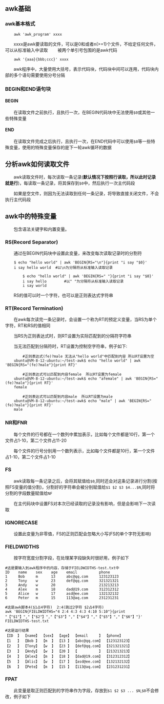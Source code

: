 ## awk基础

### awk基本格式

```shell
	awk 'awk_program' xxxx
```

&emsp;&emsp;xxxx是awk要读取的文件，可以是0和或者n(>=1)个文件，不给定任何文件，可以从标准输入中读取
&emsp;&emsp;被两个单引号包围的是awk代码


```shell
	awk '{aaa}{bbb;ccc}' xxxx
```

&emsp;&emsp;awk程序中，大量使用大括号，表示代码块，代码块中间可以连用，代码块内部的多个语句需要使用分号分隔


### BEGIN和END语句块

#### BEGIN

&emsp;&emsp;在读取文件之前执行，且执行一次，在BEGIN代码块中无法使用`$0`或其他一些特殊变量

#### END

&emsp;&emsp;在读取文件完成之后执行，且执行一次，在END代码中可以使用`$0`等一些特殊变量，使用的特殊变量保存的是下一轮awk循环的数据

## 分析awk如何读取文件

&emsp;&emsp;awk读取文件时，每次读取一条记录(**默认情况下按照行读取，所以此时记录就是行**)，每读取一条记录，将其保存到`$0`中，然后执行一次主代码段

&emsp;&emsp;如果是空文件，则因为无法读取到任何一条记录，将导致直接关闭文件，不会执行主代码段


## awk中的特殊变量

&emsp;&emsp;包含语法关键字和内置变量。

### RS(Record Separator)

&emsp;&emsp;通过在BEGIN代码块中设置此变量，来改变每次读取记录时的分割符

```shell
	$ echo "hello world" | awk 'BEGIN{RS="\n"}{print "i say "$0}'
	i say hello world  #以\n为分隔符从标准输入读取记录

        $ echo "hello world" | awk 'BEGIN{RS=" "}{print "i say "$0}'
        i say hello        #以" "为分隔符从标准输入读取记录
        i say world
```

&emsp;&emsp;RS的值可以时一个字符，也可以是正则表达式字符串

### RT(Record Termination)

&emsp;&emsp;在awk每次读完一条记录时，会设置一个称为RT的预定义变量，当RS为单个字符，RT和RS的值相同

&emsp;&emsp;当RS为正则表达式时，则RT设置为实际匹配到的分隔符字符串

&emsp;&emsp;当无法匹配到分隔符时，RT设置为控制空字符串，例子如下:

```shell
        #正则表达式(fe)?male 无法从"hello world"中匹配到内容 所以RT设置为空
	ubuntu@VM-8-12-ubuntu:~/test-awk$ echo "hello world" | awk 'BEGIN{RS="(fe)?male"}{print RT}' 
	
        #正则表达式可以匹配到内容female  所以RT设置为female
	ubuntu@VM-8-12-ubuntu:~/test-awk$ echo "afemale" | awk 'BEGIN{RS="(fe)?male"}{print RT}' 
	female

        #正则表达式可以匹配到内容male  所以RT设置为male
	ubuntu@VM-8-12-ubuntu:~/test-awk$ echo "male" | awk 'BEGIN{RS="(fe)?male"}{print RT}' 
	male
```

### NR和FNR

&emsp;&emsp;每个文件的行号都在一个数列中累加表示，比如每个文件都是10行，第一个文件占1-10，第二个文件占11-20

&emsp;&emsp;每个文件的行号分别用一个数列表示，比如每个文件都是10行，第一个文件占1-10，第二个文件占1-10

### FS

&emsp;&emsp;awk读取每一条记录之后，会将其赋值给`$0`,同时还会对这条记录进行分割(按照FS变量的值分割)，分割好的字符串会被分别赋值给`$1 $2 $3 $4...$N`,同时将分割的字段数量赋值给`NF`

&emsp;&emsp;在主代码块中设置FS对本次已经读取的记录没有影响，但是会影响下一次读取

### IGNORECASE

&emsp;&emsp;设置此变量为非零值，FS的正则匹配会忽略大小写(FS的单个字符无影响)

### FIELDWIDTHS

&emsp;&emsp;按字符宽度分割字段，在处理某字段缺失时很好用，例子如下

```shell
#这是要输入到awk程序中的内容，存储于FIELDWIDTHS-test.txt中
ID    name    sex    age    email          phone
1     Bob     m      13     abc@qq.com     123123123
2     Tony    w      23     def@qq.com     321321321
3     Andy    w      20                    213213213
4     Alex    m      18     dad@19.com     312312312
5     Alice   w      17     asd@ee.com     132132132
6     Peter   m      15     113@aq.com     231231231

#这是awk脚本4($1占4字符)  2:4(跳过2字符 $2占4字符) 
awk 'BEGIN{FIELDWIDTHS="4 2:4 4:3 4:3 4:10 5:10"}{print  "【"$1"】","【"$2"】","【"$3"】","【"$4"】","【"$5"】","【"$6"】"}' FIELDWIDTHS-test.txt

#这是运行结果
【ID  】 【name】 【sex】 【age】 【email     】 【phone】
【1   】 【Bob 】 【m  】 【13 】 【abc@qq.com】 【123123123】
【2   】 【Tony】 【w  】 【23 】 【def@qq.com】 【321321321】
【3   】 【Andy】 【w  】 【20 】 【          】 【213213213】
【4   】 【Alex】 【m  】 【18 】 【dad@19.com】 【312312312】
【5   】 【Alic】 【w  】 【17 】 【asd@ee.com】 【132132132】
【6   】 【Pete】 【m  】 【15 】 【113@aq.com】 【231231231】
```

### FPAT

&emsp;&emsp;此变量是取正则匹配到的字符串作为字段，存放到`$1 $2 $3 ... $N`,`$0`不会修改，例子如下

